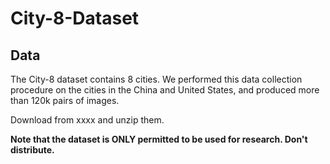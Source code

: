 # City-8-Dataset
## Data
The City-8 dataset contains 8 cities. We performed this data collection procedure on the cities in the China and United States, and produced more than 120k pairs of images. 


Download from xxxx and unzip them.


**Note that the dataset is ONLY permitted to be used for research. Don't distribute.**
